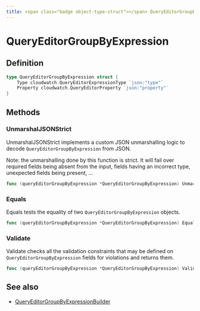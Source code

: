 ```yaml
---
title: <span class="badge object-type-struct"></span> QueryEditorGroupByExpression
---
```

# <span class="badge object-type-struct"></span> QueryEditorGroupByExpression

## Definition

```go
type QueryEditorGroupByExpression struct {
    Type cloudwatch.QueryEditorExpressionType `json:"type"`
    Property cloudwatch.QueryEditorProperty `json:"property"`
}
```
## Methods

### <span class="badge object-method"></span> UnmarshalJSONStrict

UnmarshalJSONStrict implements a custom JSON unmarshalling logic to decode `QueryEditorGroupByExpression` from JSON.

Note: the unmarshalling done by this function is strict. It will fail over required fields being absent from the input, fields having an incorrect type, unexpected fields being present, …

```go
func (queryEditorGroupByExpression *QueryEditorGroupByExpression) UnmarshalJSONStrict(raw []byte) error
```

### <span class="badge object-method"></span> Equals

Equals tests the equality of two `QueryEditorGroupByExpression` objects.

```go
func (queryEditorGroupByExpression *QueryEditorGroupByExpression) Equals(other QueryEditorGroupByExpression) bool
```

### <span class="badge object-method"></span> Validate

Validate checks all the validation constraints that may be defined on `QueryEditorGroupByExpression` fields for violations and returns them.

```go
func (queryEditorGroupByExpression *QueryEditorGroupByExpression) Validate() error
```

## See also

 * <span class="badge builder"></span> [QueryEditorGroupByExpressionBuilder](./builder-QueryEditorGroupByExpressionBuilder.md)

